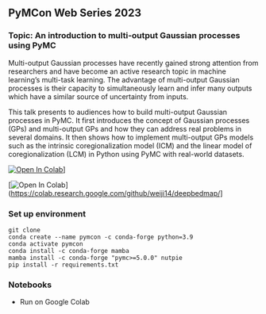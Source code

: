 ## PyMCon Web Series 2023

### Topic: An introduction to multi-output Gaussian processes using PyMC

Multi-output Gaussian processes have recently gained strong attention from researchers and have become an active research topic in machine learning’s multi-task learning. The advantage of multi-output Gaussian processes is their capacity to simultaneously learn and infer many outputs which have a similar source of uncertainty from inputs.

This talk presents to audiences how to build multi-output Gaussian processes in PyMC. It first introduces the concept of Gaussian processes (GPs) and multi-output GPs and how they can address real problems in several domains. It then shows how to implement multi-output GPs models such as the intrinsic coregionalization model (ICM) and the linear model of coregionalization (LCM) in Python using PyMC with real-world datasets.

[![Open In Colab](https://colab.research.google.com/assets/colab-badge.svg)](https://colab.research.google.com/github/danhphan/workshops/blob/main/2023-PyMCon/01_Intro_PyMC_GP.ipynb)]

[![Open In Colab](https://colab.research.google.com/assets/colab-badge.svg)](https://colab.research.google.com/github/weiji14/deepbedmap/]

### Set up environment
```
git clone 
conda create --name pymcon -c conda-forge python=3.9
conda activate pymcon
conda install -c conda-forge mamba
mamba install -c conda-forge "pymc>=5.0.0" nutpie
pip install -r requirements.txt

```

### Notebooks
- Run on Google Colab